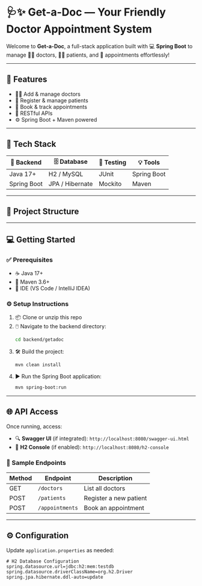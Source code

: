 # 🩺✨ Get-a-Doc — Your Friendly Doctor Appointment System

Welcome to **Get-a-Doc**, a full-stack application built with 💻 **Spring Boot** to manage 🧑‍⚕️ doctors, 🧍‍♀️ patients, and 📅 appointments effortlessly!

---

## 🚀 Features

- 🧑‍⚕️ Add & manage doctors
- 🧍 Register & manage patients
- 📅 Book & track appointments
- 🔗 RESTful APIs
- ⚙️ Spring Boot + Maven powered

---

## 🧰 Tech Stack

| 🔧 Backend       | 🗄️ Database   | 🧪 Testing | 💡 Tools       |
|------------------|---------------|------------|----------------|
| Java 17+         | H2 / MySQL     | JUnit      | Spring Boot    |
| Spring Boot      | JPA / Hibernate| Mockito    | Maven          |

---

## 📁 Project Structure


---

## 💻 Getting Started

### ✅ Prerequisites

- ☕ Java 17+
- 🧰 Maven 3.6+
- 🧠 IDE (VS Code / IntelliJ IDEA)

### ⚙️ Setup Instructions

1. 📦 Clone or unzip this repo
2. 🖱️ Navigate to the backend directory:
    ```bash
    cd backend/getadoc
    ```
3. 🛠️ Build the project:
    ```bash
    mvn clean install
    ```
4. ▶️ Run the Spring Boot application:
    ```bash
    mvn spring-boot:run
    ```

---

## 🌐 API Access

Once running, access:

- 🔍 **Swagger UI** (if integrated): `http://localhost:8080/swagger-ui.html`
- 🧪 **H2 Console** (if enabled): `http://localhost:8080/h2-console`

### 🧾 Sample Endpoints

| Method | Endpoint             | Description              |
|--------|----------------------|--------------------------|
| GET    | `/doctors`           | List all doctors         |
| POST   | `/patients`          | Register a new patient   |
| POST   | `/appointments`      | Book an appointment      |

---

## ⚙️ Configuration

Update `application.properties` as needed:

```properties
# H2 Database Configuration
spring.datasource.url=jdbc:h2:mem:testdb
spring.datasource.driverClassName=org.h2.Driver
spring.jpa.hibernate.ddl-auto=update
